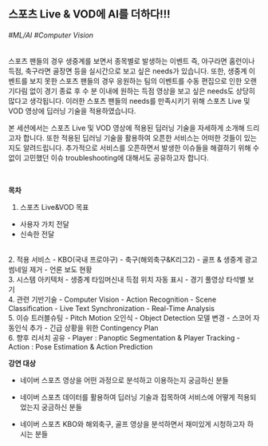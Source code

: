 ## 스포츠 Live & VOD에 AI를 더하다!!!
###### #ML/AI #Computer Vision

스포츠 팬들의 경우 생중계를 보면서 종목별로 발생하는 이벤트 즉, 야구라면 홈런이나 득점, 축구라면 골장면 등을 실시간으로 보고 싶은 needs가 있습니다. 또한, 생중계 이벤트를 보지 못한 스포츠 팬들의 경우 응원하는 팀의 이벤트를 수동 편집으로 인한 오랜 기다림 없이 경기 종료 후 수 분 이내에 원하는 득점 영상을 보고 싶은 needs도 상당히 많다고 생각됩니다. 이러한 스포츠 팬들의 needs를 만족시키기 위해 스포츠 Live 및 VOD 영상에 딥러닝 기술을 적용하였습니다.

본 세션에서는 스포츠 Live 및 VOD 영상에 적용된 딥러닝 기술을 자세하게 소개해 드리고자 합니다. 또한 적용된 딥러닝 기술을 활용하여 오픈한 서비스는 어떠한 것들이 있는지도 알려드립니다. 추가적으로 서비스를 오픈하면서 발생한 이슈들을 해결하기 위해 수없이 고민했던 이슈 troubleshooting에 대해서도 공유하고자 합니다.

<br>

**목차**

1. 스포츠 Live&VOD 목표
- 사용자 가치 전달
- 신속한 전달
<br>
2. 적용 서비스
- KBO(국내 프로야구)
- 축구(해외축구&K리그2)
- 골프 & 생중계 광고 썸네일 제거
- 언론 보도 현황
<br>
3. 시스템 아키텍처
- 생중계 타임머신내 득점 위치 자동 표시
- 경기 풀영상 타석별 보기
<br>
4. 관련 기반기술
- Computer Vision
- Action Recognition
- Scene Classification
- Live Text Synchronization
-  Real-Time Analysis
<br>
5. 이슈 트러블슈팅
- Pitch Motion 오인식
- Object Detection 모델 변경
- 스코어 자동인식 추가
- 긴급 상황을 위한 Contingency Plan
<br>
6. 향후 리서치 공유
- Player : Panoptic Segmentation & Player Tracking
- Action : Pose Estimation & Action Prediction

<br>

**강연 대상**

- 네이버 스포츠 영상을 어떤 과정으로 분석하고 이용하는지 궁금하신 분들

- 네이버 스포츠 데이터를 활용하여 딥러닝 기술과 접목하여 서비스에 어떻게 적용되었는지 궁금하신 분들

- 네이버 스포츠 KBO와 해외축구, 골프 영상을 분석하면서 재미있게 시청하고자 하시는 분들